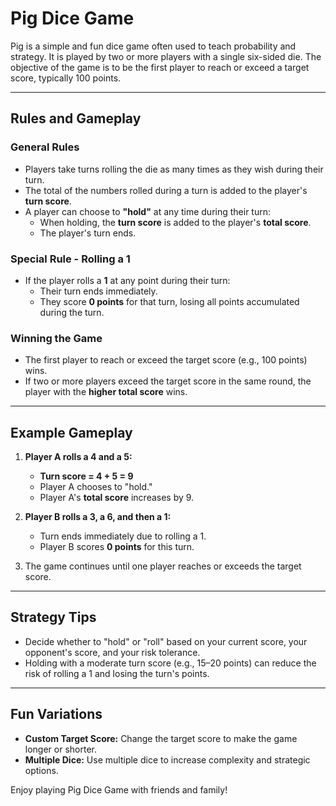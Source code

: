 # Pig Dice Game

Pig is a simple and fun dice game often used to teach probability and strategy. It is played by two or more players with a single six-sided die. The objective of the game is to be the first player to reach or exceed a target score, typically 100 points.

---

## Rules and Gameplay

### General Rules
- Players take turns rolling the die as many times as they wish during their turn.
- The total of the numbers rolled during a turn is added to the player's **turn score**.
- A player can choose to **"hold"** at any time during their turn:
  - When holding, the **turn score** is added to the player's **total score**.
  - The player's turn ends.

### Special Rule - Rolling a 1
- If the player rolls a **1** at any point during their turn:
  - Their turn ends immediately.
  - They score **0 points** for that turn, losing all points accumulated during the turn.

### Winning the Game
- The first player to reach or exceed the target score (e.g., 100 points) wins.
- If two or more players exceed the target score in the same round, the player with the **higher total score** wins.

---

## Example Gameplay

1. **Player A rolls a 4 and a 5:**
   - **Turn score = 4 + 5 = 9**
   - Player A chooses to "hold."
   - Player A's **total score** increases by 9.

2. **Player B rolls a 3, a 6, and then a 1:**
   - Turn ends immediately due to rolling a 1.
   - Player B scores **0 points** for this turn.

3. The game continues until one player reaches or exceeds the target score.

---

## Strategy Tips
- Decide whether to "hold" or "roll" based on your current score, your opponent's score, and your risk tolerance.
- Holding with a moderate turn score (e.g., 15–20 points) can reduce the risk of rolling a 1 and losing the turn's points.

---

## Fun Variations
- **Custom Target Score:** Change the target score to make the game longer or shorter.
- **Multiple Dice:** Use multiple dice to increase complexity and strategic options.

Enjoy playing Pig Dice Game with friends and family!
